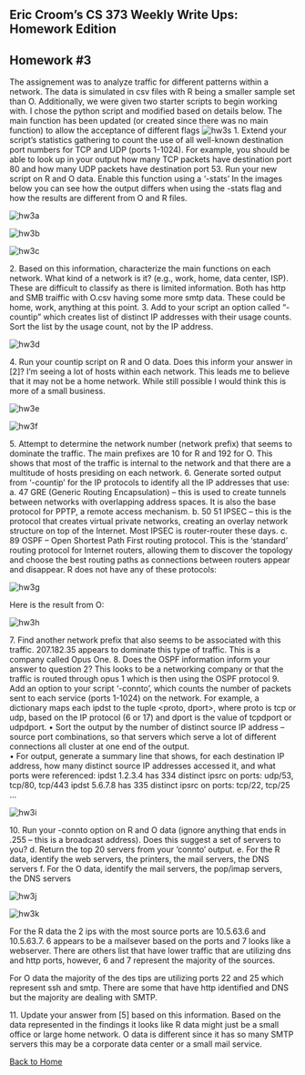 ## Eric Croom’s CS 373 Weekly Write Ups: Homework Edition

## Homework #3
The assignement was to analyze traffic for different patterns within a network.  The data is simulated in csv files with R being a smaller sample set than O.  Additionally, we were given two starter scripts to begin working with.  I chose the python script and modified based on details below.
The main function has been updated (or created since there was no main function) to allow the acceptance of different flags
![hw3s](/images/hw3.png)
1\. Extend your script’s statistics gathering to count the use of all well-known destination port numbers for TCP and UDP (ports 1-1024).  For example, you should be able to look up in your output how many TCP packets have destination port 80 and how many UDP packets have destination port 53.  Run your new script on R and O data.  Enable this function using a ‘-stats’
In the images below you can see how the output differs when using the -stats flag and how the results are different from O and R files.

![hw3a](/images/hw3a.png)

![hw3b](/images/hw3b.png)

![hw3c](/images/hw3c.png)

2\. Based on this information, characterize the main functions on each network.  What kind of a network is it? (e.g., work, home, data center, ISP).  
These are difficult to classify as there is limited information.  Both has http and SMB traiffic with O.csv having some more smtp data.  These could be home, work, anything at this point.
3\. Add to your script an option called “-countip” which creates list of distinct IP addresses with their usage counts.  Sort the list by the usage count, not by the IP address.

![hw3d](/images/hw3d.png)

4\. Run your countip script on R and O data.  Does this inform your answer in [2]?
I’m seeing a lot of hosts within each network.  This leads me to believe that it may not be a home network.  While still possible I would think this is more of a small business.

![hw3e](/images/hw3e.png)

![hw3f](/images/hw3f.png)

5\. Attempt to determine the network number (network prefix) that seems to dominate the traffic.
The main prefixes are 10 for R and 192 for O.  This shows that most of the traffic is internal to the network and that there are a multitude of hosts presiding on each network.
6\. Generate sorted output from ‘-countip’ for the IP protocols to identify all the IP addresses that use:
a.	47 GRE (Generic Routing Encapsulation) – this is used to create tunnels between networks with overlapping address spaces.  It is also the base protocol for PPTP, a remote access mechanism.
b.	50 51 IPSEC – this is the protocol that creates virtual private networks, creating an overlay network structure on top of the Internet.  Most IPSEC is router-router these days.
c.	89 OSPF – Open Shortest Path First routing protocol.  This is the ‘standard’ routing protocol for Internet routers, allowing them to discover the topology and choose the best routing paths as connections between routers appear and disappear.
R does not have any of these protocols:

![hw3g](/images/hw3g.png)

Here is the result from O:

![hw3h](/images/hw3h.png)

7\. Find another network prefix that also seems to be associated with this traffic.
207.182.35 appears to dominate this type of traffic.  This is a company called Opus One.
8\. Does the OSPF information inform your answer to question 2?
This looks to be a networking company or that the traffic is routed through opus 1 which is then using the OSPF protocol
9\. Add an option to your script ‘-connto’, which counts the number of packets sent to each service (ports 1-1024) on the network.  For example, a dictionary maps each ipdst to the tuple <proto, dport>, where proto is tcp or udp, based on the IP protocol (6  or 17) and dport is the value of tcpdport or udpdport.
•	Sort the output by the number of distinct source IP address – source port combinations, so that servers which serve a lot of different connections all cluster at one end of the output.  
•	For output, generate a summary line that shows, for each destination IP address, how many distinct source IP addresses accessed it, and what ports were referenced:
ipdst 1.2.3.4 has 334 distinct ipsrc on ports: udp/53, tcp/80, tcp/443
ipdst 5.6.7.8 has 335 distinct ipsrc on ports: tcp/22, tcp/25
…

![hw3i](/images/hw3i.png)


10\. Run your -connto option on R and O data  (ignore anything that ends in .255 – this is a broadcast address).   Does this suggest a set of servers to you?
d.	Return the top 20 servers from your ‘connto’ output.
e.	For the R data, identify the web servers, the printers, the mail servers, the DNS servers
f.	For the O data, identify the mail servers, the pop/imap servers, the DNS servers

![hw3j](/images/hw3j.png)

![hw3k](/images/hw3k.png)

For the R data the 2 ips with the most source ports are 10.5.63.6 and 10.5.63.7.  6 appears to be a mailsever based on the ports and 7 looks like a webserver.  There are others list that have lower traffic that are utilizing dns and http ports, however, 6 and 7 represent the majority of the sources.

For O data the majority of the des tips are utilizing ports 22 and 25 which represent ssh and smtp.  There are some that have http identified and DNS but the majority are dealing with SMTP.

11\. Update your answer from [5] based on this information.
Based on the data represented in the findings it looks like R data might just be a small office or large home network.  O data is different since it has so many SMTP servers this may be a corporate data center or a small mail service.

<a href="../">Back to Home</a>




